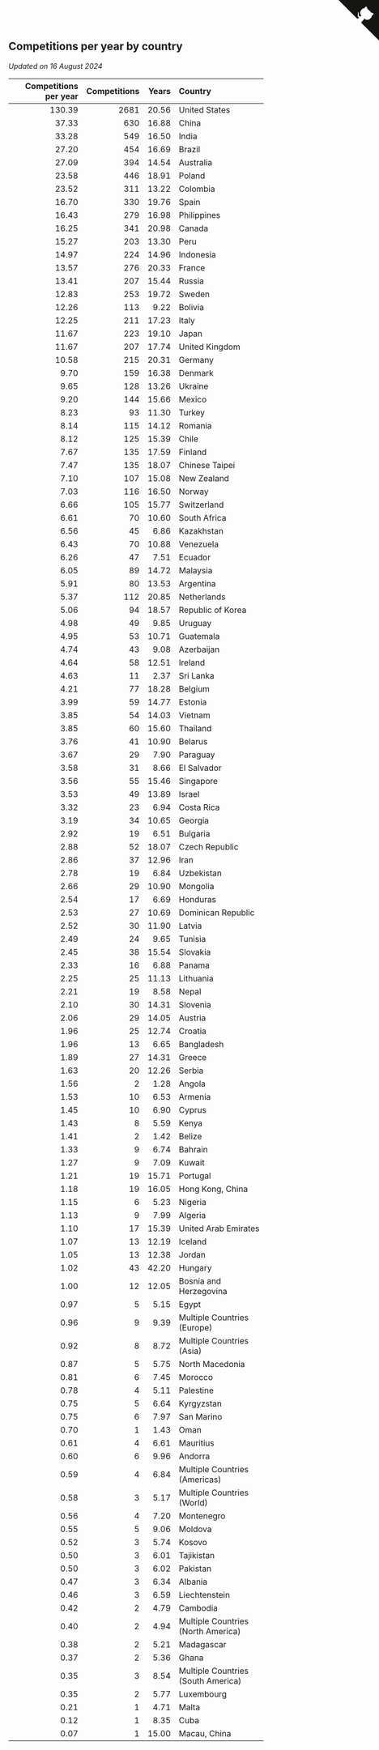 ## Competitions per year by country

*Updated on 16 August 2024*

| Competitions per year | Competitions | Years | Country |
| ---: | ---: | ---: | :--- |
| 130.39 | 2681 | 20.56 | United States |
| 37.33 | 630 | 16.88 | China |
| 33.28 | 549 | 16.50 | India |
| 27.20 | 454 | 16.69 | Brazil |
| 27.09 | 394 | 14.54 | Australia |
| 23.58 | 446 | 18.91 | Poland |
| 23.52 | 311 | 13.22 | Colombia |
| 16.70 | 330 | 19.76 | Spain |
| 16.43 | 279 | 16.98 | Philippines |
| 16.25 | 341 | 20.98 | Canada |
| 15.27 | 203 | 13.30 | Peru |
| 14.97 | 224 | 14.96 | Indonesia |
| 13.57 | 276 | 20.33 | France |
| 13.41 | 207 | 15.44 | Russia |
| 12.83 | 253 | 19.72 | Sweden |
| 12.26 | 113 | 9.22 | Bolivia |
| 12.25 | 211 | 17.23 | Italy |
| 11.67 | 223 | 19.10 | Japan |
| 11.67 | 207 | 17.74 | United Kingdom |
| 10.58 | 215 | 20.31 | Germany |
| 9.70 | 159 | 16.38 | Denmark |
| 9.65 | 128 | 13.26 | Ukraine |
| 9.20 | 144 | 15.66 | Mexico |
| 8.23 | 93 | 11.30 | Turkey |
| 8.14 | 115 | 14.12 | Romania |
| 8.12 | 125 | 15.39 | Chile |
| 7.67 | 135 | 17.59 | Finland |
| 7.47 | 135 | 18.07 | Chinese Taipei |
| 7.10 | 107 | 15.08 | New Zealand |
| 7.03 | 116 | 16.50 | Norway |
| 6.66 | 105 | 15.77 | Switzerland |
| 6.61 | 70 | 10.60 | South Africa |
| 6.56 | 45 | 6.86 | Kazakhstan |
| 6.43 | 70 | 10.88 | Venezuela |
| 6.26 | 47 | 7.51 | Ecuador |
| 6.05 | 89 | 14.72 | Malaysia |
| 5.91 | 80 | 13.53 | Argentina |
| 5.37 | 112 | 20.85 | Netherlands |
| 5.06 | 94 | 18.57 | Republic of Korea |
| 4.98 | 49 | 9.85 | Uruguay |
| 4.95 | 53 | 10.71 | Guatemala |
| 4.74 | 43 | 9.08 | Azerbaijan |
| 4.64 | 58 | 12.51 | Ireland |
| 4.63 | 11 | 2.37 | Sri Lanka |
| 4.21 | 77 | 18.28 | Belgium |
| 3.99 | 59 | 14.77 | Estonia |
| 3.85 | 54 | 14.03 | Vietnam |
| 3.85 | 60 | 15.60 | Thailand |
| 3.76 | 41 | 10.90 | Belarus |
| 3.67 | 29 | 7.90 | Paraguay |
| 3.58 | 31 | 8.66 | El Salvador |
| 3.56 | 55 | 15.46 | Singapore |
| 3.53 | 49 | 13.89 | Israel |
| 3.32 | 23 | 6.94 | Costa Rica |
| 3.19 | 34 | 10.65 | Georgia |
| 2.92 | 19 | 6.51 | Bulgaria |
| 2.88 | 52 | 18.07 | Czech Republic |
| 2.86 | 37 | 12.96 | Iran |
| 2.78 | 19 | 6.84 | Uzbekistan |
| 2.66 | 29 | 10.90 | Mongolia |
| 2.54 | 17 | 6.69 | Honduras |
| 2.53 | 27 | 10.69 | Dominican Republic |
| 2.52 | 30 | 11.90 | Latvia |
| 2.49 | 24 | 9.65 | Tunisia |
| 2.45 | 38 | 15.54 | Slovakia |
| 2.33 | 16 | 6.88 | Panama |
| 2.25 | 25 | 11.13 | Lithuania |
| 2.21 | 19 | 8.58 | Nepal |
| 2.10 | 30 | 14.31 | Slovenia |
| 2.06 | 29 | 14.05 | Austria |
| 1.96 | 25 | 12.74 | Croatia |
| 1.96 | 13 | 6.65 | Bangladesh |
| 1.89 | 27 | 14.31 | Greece |
| 1.63 | 20 | 12.26 | Serbia |
| 1.56 | 2 | 1.28 | Angola |
| 1.53 | 10 | 6.53 | Armenia |
| 1.45 | 10 | 6.90 | Cyprus |
| 1.43 | 8 | 5.59 | Kenya |
| 1.41 | 2 | 1.42 | Belize |
| 1.33 | 9 | 6.74 | Bahrain |
| 1.27 | 9 | 7.09 | Kuwait |
| 1.21 | 19 | 15.71 | Portugal |
| 1.18 | 19 | 16.05 | Hong Kong, China |
| 1.15 | 6 | 5.23 | Nigeria |
| 1.13 | 9 | 7.99 | Algeria |
| 1.10 | 17 | 15.39 | United Arab Emirates |
| 1.07 | 13 | 12.19 | Iceland |
| 1.05 | 13 | 12.38 | Jordan |
| 1.02 | 43 | 42.20 | Hungary |
| 1.00 | 12 | 12.05 | Bosnia and Herzegovina |
| 0.97 | 5 | 5.15 | Egypt |
| 0.96 | 9 | 9.39 | Multiple Countries (Europe) |
| 0.92 | 8 | 8.72 | Multiple Countries (Asia) |
| 0.87 | 5 | 5.75 | North Macedonia |
| 0.81 | 6 | 7.45 | Morocco |
| 0.78 | 4 | 5.11 | Palestine |
| 0.75 | 5 | 6.64 | Kyrgyzstan |
| 0.75 | 6 | 7.97 | San Marino |
| 0.70 | 1 | 1.43 | Oman |
| 0.61 | 4 | 6.61 | Mauritius |
| 0.60 | 6 | 9.96 | Andorra |
| 0.59 | 4 | 6.84 | Multiple Countries (Americas) |
| 0.58 | 3 | 5.17 | Multiple Countries (World) |
| 0.56 | 4 | 7.20 | Montenegro |
| 0.55 | 5 | 9.06 | Moldova |
| 0.52 | 3 | 5.74 | Kosovo |
| 0.50 | 3 | 6.01 | Tajikistan |
| 0.50 | 3 | 6.02 | Pakistan |
| 0.47 | 3 | 6.34 | Albania |
| 0.46 | 3 | 6.59 | Liechtenstein |
| 0.42 | 2 | 4.79 | Cambodia |
| 0.40 | 2 | 4.94 | Multiple Countries (North America) |
| 0.38 | 2 | 5.21 | Madagascar |
| 0.37 | 2 | 5.36 | Ghana |
| 0.35 | 3 | 8.54 | Multiple Countries (South America) |
| 0.35 | 2 | 5.77 | Luxembourg |
| 0.21 | 1 | 4.71 | Malta |
| 0.12 | 1 | 8.35 | Cuba |
| 0.07 | 1 | 15.00 | Macau, China |


<a href="https://github.com/jonatanklosko/wca_statistics" class="github-corner" aria-label="View source on Github"><svg width="80" height="80" viewBox="0 0 250 250" style="fill:#151513; color:#fff; position: absolute; top: 0; border: 0; right: 0;" aria-hidden="true"><path d="M0,0 L115,115 L130,115 L142,142 L250,250 L250,0 Z"></path><path d="M128.3,109.0 C113.8,99.7 119.0,89.6 119.0,89.6 C122.0,82.7 120.5,78.6 120.5,78.6 C119.2,72.0 123.4,76.3 123.4,76.3 C127.3,80.9 125.5,87.3 125.5,87.3 C122.9,97.6 130.6,101.9 134.4,103.2" fill="currentColor" style="transform-origin: 130px 106px;" class="octo-arm"></path><path d="M115.0,115.0 C114.9,115.1 118.7,116.5 119.8,115.4 L133.7,101.6 C136.9,99.2 139.9,98.4 142.2,98.6 C133.8,88.0 127.5,74.4 143.8,58.0 C148.5,53.4 154.0,51.2 159.7,51.0 C160.3,49.4 163.2,43.6 171.4,40.1 C171.4,40.1 176.1,42.5 178.8,56.2 C183.1,58.6 187.2,61.8 190.9,65.4 C194.5,69.0 197.7,73.2 200.1,77.6 C213.8,80.2 216.3,84.9 216.3,84.9 C212.7,93.1 206.9,96.0 205.4,96.6 C205.1,102.4 203.0,107.8 198.3,112.5 C181.9,128.9 168.3,122.5 157.7,114.1 C157.9,116.9 156.7,120.9 152.7,124.9 L141.0,136.5 C139.8,137.7 141.6,141.9 141.8,141.8 Z" fill="currentColor" class="octo-body"></path></svg></a><style>.github-corner:hover .octo-arm{animation:octocat-wave 560ms ease-in-out}@keyframes octocat-wave{0%,100%{transform:rotate(0)}20%,60%{transform:rotate(-25deg)}40%,80%{transform:rotate(10deg)}}@media (max-width:500px){.github-corner:hover .octo-arm{animation:none}.github-corner .octo-arm{animation:octocat-wave 560ms ease-in-out}}</style>

